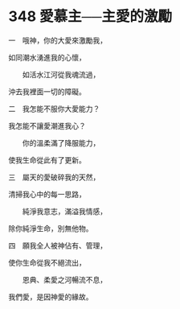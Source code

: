 # 348 愛慕主──主愛的激勵

一　哦神，你的大愛來激勵我，

如同潮水湧進我的心懷，

　　如活水江河從我魂流過，

沖去我裡面一切的障礙。

二　我怎能不服你大愛能力？

我怎能不讓愛潮進我心？

　　你的溫柔滿了降服能力，

使我生命從此有了更新。

三　屬天的愛破碎我的天然，

清掃我心中的每一思路，

　　純淨我意志，滿溢我情感，

除你純淨生命，別無他物。

四　願我全人被神佔有、管理，

使你生命從我不絕流出，

　　恩典、柔愛之河暢流不息，

我們愛，是因神愛的緣故。

